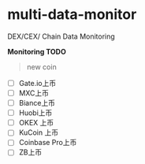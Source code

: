 # multi-data-monitor
DEX/CEX/ Chain Data Monitoring

**Monitoring TODO**
> new coin
- [ ] Gate.io上币
- [ ] MXC上币
- [ ] Biance上币
- [ ] Huobi上币
- [ ] OKEX 上币
- [ ] KuCoin 上币
- [ ] Coinbase Pro上币
- [ ] ZB上币
